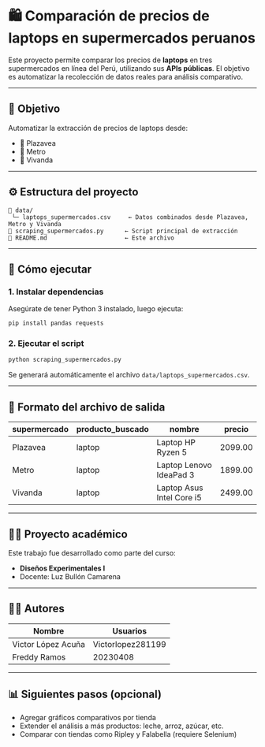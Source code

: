 # 🛍️ Comparación de precios de laptops en supermercados peruanos

Este proyecto permite comparar los precios de **laptops** en tres supermercados en línea del Perú, utilizando sus **APIs públicas**. El objetivo es automatizar la recolección de datos reales para análisis comparativo.

---

## 📌 Objetivo

Automatizar la extracción de precios de laptops desde:

- 🛒 Plazavea
- 🛒 Metro
- 🛒 Vivanda

---

## ⚙️ Estructura del proyecto

```
📁 data/
 └─ laptops_supermercados.csv     ← Datos combinados desde Plazavea, Metro y Vivanda
📄 scraping_supermercados.py      ← Script principal de extracción
📄 README.md                      ← Este archivo
```

---

## 🚀 Cómo ejecutar

### 1. Instalar dependencias

Asegúrate de tener Python 3 instalado, luego ejecuta:

```bash
pip install pandas requests
```

### 2. Ejecutar el script

```bash
python scraping_supermercados.py
```

Se generará automáticamente el archivo `data/laptops_supermercados.csv`.

---

## 📄 Formato del archivo de salida

| supermercado | producto_buscado | nombre                       | precio   |
|--------------|------------------|------------------------------|----------|
| Plazavea     | laptop           | Laptop HP Ryzen 5            | 2099.00  |
| Metro        | laptop           | Laptop Lenovo IdeaPad 3      | 1899.00  |
| Vivanda      | laptop           | Laptop Asus Intel Core i5    | 2499.00  |

---

## 👨‍🏫 Proyecto académico

Este trabajo fue desarrollado como parte del curso:

- **Diseños Experimentales I**
- Docente: Luz Bullón Camarena

---

## 👨‍💻 Autores

| Nombre             | Usuarios                                                  |
|--------------------|------------------------------------------------------|
| Victor López Acuña | Victorlopez281199  |
| Freddy Ramos       | 20230408 |

---

## 📊 Siguientes pasos (opcional)

- Agregar gráficos comparativos por tienda
- Extender el análisis a más productos: leche, arroz, azúcar, etc.
- Comparar con tiendas como Ripley y Falabella (requiere Selenium)
